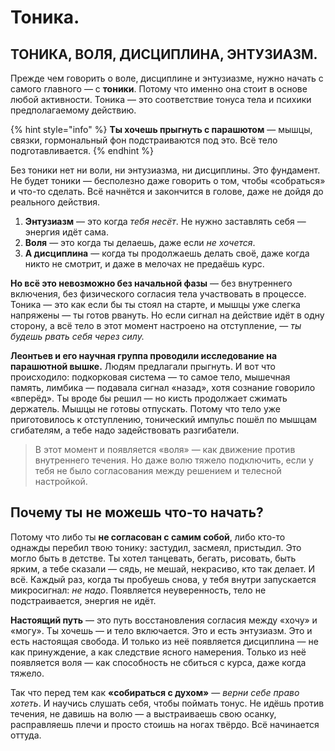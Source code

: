 # Тоника.

## ТОНИКА, ВОЛЯ, ДИСЦИПЛИНА, ЭНТУЗИАЗМ.

Прежде чем говорить о воле, дисциплине и энтузиазме, нужно начать с самого главного — с **тоники**. Потому что именно она стоит в основе любой активности. Тоника — это соответствие тонуса тела и психики предполагаемому действию.&#x20;

{% hint style="info" %}
**Ты хочешь прыгнуть с парашютом** — мышцы, связки, гормональный фон подстраиваются под это. Всё тело подготавливается.&#x20;
{% endhint %}

Без тоники нет ни воли, ни энтузиазма, ни дисциплины. Это фундамент. Не будет тоники — бесполезно даже говорить о том, чтобы «собраться» и что-то сделать. Всё начнётся и закончится в голове, даже не дойдя до реального действия.

1. **Энтузиазм** — это когда _тебя несёт_. Не нужно заставлять себя — энергия идёт сама.&#x20;
2. **Воля** — это когда ты делаешь, даже если _не хочется_.&#x20;
3. **А дисциплина** — когда ты продолжаешь делать своё, даже когда никто не смотрит, и даже в мелочах не предаёшь курс.&#x20;

**Но всё это невозможно без начальной фазы** — без внутреннего включения, без физического согласия тела участвовать в процессе. Тоника — это как если бы ты стоял на старте, и мышцы уже слегка напряжены — ты готов рвануть. Но если сигнал на действие идёт в одну сторону, а всё тело в этот момент настроено на отступление, — _ты будешь рвать себя через силу._

**Леонтьев и его научная группа проводили исследование на парашютной вышке.** Людям предлагали прыгнуть. И вот что происходило: подкорковая система — то самое тело, мышечная память, лимбика — подавала сигнал «назад», хотя сознание говорило «вперёд». Ты вроде бы решил — но кисть продолжает сжимать держатель. Мышцы не готовы отпускать. Потому что тело уже приготовилось к отступлению, тонический импульс пошёл по мышцам сгибателям, а тебе надо задействовать разгибатели.&#x20;

> В этот момент и появляется «воля» — как движение против внутреннего течения. Но даже волю тяжело подключить, если у тебя не было согласования между решением и телесной настройкой.

## Почему ты не можешь что-то начать?&#x20;

Потому что либо ты **не согласован с самим собой**, либо кто-то однажды перебил твою тонику: застудил, засмеял, пристыдил. Это могло быть в детстве. Ты хотел танцевать, бегать, рисовать, быть ярким, а тебе сказали — сядь, не мешай, некрасиво, кто так делает. И всё. Каждый раз, когда ты пробуешь снова, у тебя внутри запускается микросигнал: _не надо_. Появляется неуверенность, тело не подстраивается, энергия не идёт.

**Настоящий путь** — это путь восстановления согласия между «хочу» и «могу». Ты хочешь — и тело включается. Это и есть энтузиазм. Это и есть настоящая свобода. И только из неё появляется дисциплина — не как принуждение, а как следствие ясного намерения. Только из неё появляется воля — как способность не сбиться с курса, даже когда тяжело.

Так что перед тем как **«собираться с духом»** — _верни себе право хотеть_. И научись слушать себя, чтобы поймать тонус. Не идёшь против течения, не давишь на волю — а выстраиваешь свою осанку, расправляешь плечи и просто стоишь на ногах твёрдо. Всё начинается оттуда.
